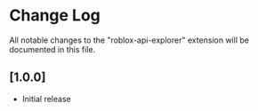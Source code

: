 # Change Log

All notable changes to the "roblox-api-explorer" extension will be documented in this file.

## [1.0.0]

- Initial release